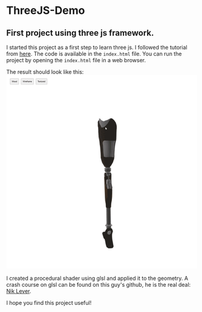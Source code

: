 # ThreeJS-Demo
## First project using three js framework. 

I started this project as a first step to learn three js.
I followed the tutorial from [here](https://threejs.org/docs/index.html#manual/en/introduction/Creating-a-scene).
The code is available in the `index.html` file.
You can run the project by opening the `index.html` file in a web browser.

The result should look like this:
![ThreeJS-Demo](./src/assets/threejs-demo.gif)

I created a procedural shader using glsl and applied it to the geometry.
A crash course on glsl can be found on this guy's github, he is the real deal: [Nik Lever](https://github.com/NikLever).

I hope you find this project useful!